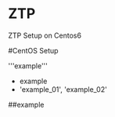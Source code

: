 # ZTP
ZTP Setup on Centos6

#CentOS Setup

'''example'''
* example
* 'example_01', 'example_02'

##example
